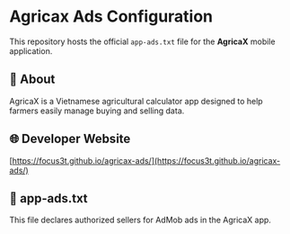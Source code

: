 # Agricax Ads Configuration

This repository hosts the official `app-ads.txt` file for the **AgricaX** mobile application.

## 📄 About
AgricaX is a Vietnamese agricultural calculator app designed to help farmers easily manage buying and selling data.

## 🌐 Developer Website
[https://focus3t.github.io/agricax-ads/](https://focus3t.github.io/agricax-ads/)

## 🧾 app-ads.txt
This file declares authorized sellers for AdMob ads in the AgricaX app.
